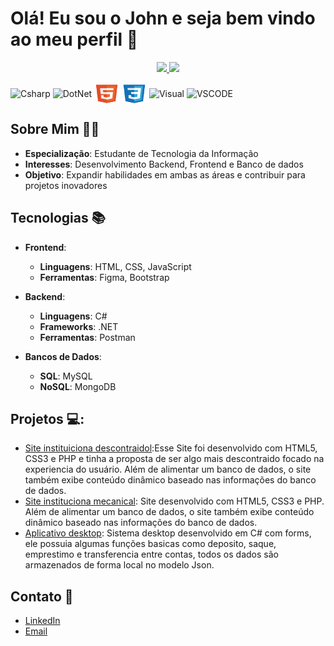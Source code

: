 # Olá! Eu sou o John e seja bem vindo ao meu perfil 🚀

<div align="center">
  <a href="https://github.com/john-nero">
    <img width="48%" src="https://github-readme-stats.vercel.app/api?username=john-nero&show_icons=true&theme=radical&include_all_commits=true&count_private=true"/>
    <img width="48%" src="https://github-readme-stats.vercel.app/api/top-langs/?username=john-nero&layout=compact&langs_count=7&theme=radical"/>
  </a>
</div>

<div style="display: inline_block"><br>
  <img align="center" alt="Csharp" height="30" width="40" src="https://cdn.jsdelivr.net/gh/devicons/devicon/icons/csharp/csharp-original.svg">
  <img align="center" alt="DotNet" height="30" width="40" src="https://cdn.jsdelivr.net/gh/devicons/devicon/icons/dotnetcore/dotnetcore-original.svg">
  <img align="center" alt="HTML" height="30" width="40" src="https://raw.githubusercontent.com/devicons/devicon/master/icons/html5/html5-original.svg">
  <img align="center" alt="CSS" height="30" width="40" src="https://raw.githubusercontent.com/devicons/devicon/master/icons/css3/css3-original.svg">
  <img align="center" alt="Visual" height="30" width="40" src="https://cdn.jsdelivr.net/gh/devicons/devicon/icons/visualstudio/visualstudio-plain.svg">
  <img align="center" alt="VSCODE" height="30" width="40" src="https://cdn.jsdelivr.net/gh/devicons/devicon/icons/vscode/vscode-original.svg">
  </div>


## Sobre Mim 🙋‍♂️
- **Especialização**: Estudante de Tecnologia da Informação
- **Interesses**: Desenvolvimento Backend, Frontend e Banco de dados 
- **Objetivo**: Expandir habilidades em ambas as áreas e contribuir para projetos inovadores

## Tecnologias 📚
- **Frontend**:
  - **Linguagens**: HTML, CSS, JavaScript
  - **Ferramentas**: Figma, Bootstrap

- **Backend**:
  - **Linguagens**: C#
  - **Frameworks**: .NET
  - **Ferramentas**: Postman

- **Bancos de Dados**:
  - **SQL**: MySQL
  - **NoSQL**: MongoDB

## Projetos 💻:
- [Site instituiciona descontraidol](https://github.com/John-Nero/Site-PatasEPelos):Esse Site foi desenvolvido com HTML5, CSS3 e PHP e tinha a proposta de ser algo mais descontraido focado na experiencia do usuário. Além de alimentar um banco de dados, o site também exibe conteúdo dinâmico baseado nas informações do banco de dados.
- [Site instituciona mecanical](https://github.com/John-Nero/ProjetoAulaAula): Site desenvolvido com HTML5, CSS3 e PHP. Além de alimentar um banco de dados, o site também exibe conteúdo dinâmico baseado nas informações do banco de dados.
- [Aplicativo desktop](https://github.com/John-Nero/BancoFicV2): Sistema desktop desenvolvido em C# com forms, ele possuia algumas funções basicas como deposito, saque, emprestimo e transferencia entre contas, todos os dados são armazenados de forma local no modelo Json.

## Contato 📱
- [LinkedIn](https://www.linkedin.com/in/johnlennondepaulabarros/)
- [Email](mailto:lennon.pbarros@gmail.com)
